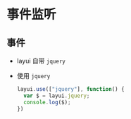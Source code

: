 # 事件监听

## 事件

  - layui 自带 `jquery`

  - 使用 `jquery`

    ```javascript
    layui.use(["jquery"], function() {
      var $ = layui.jquery;
      console.log($);
    })
    ```
